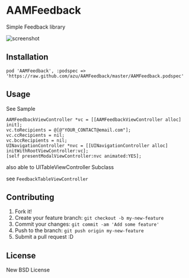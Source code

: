 # AAMFeedback

Simple Feedback library

![screenshot](http://f.cl.ly/items/291A0A2u0R2B3u3V0b3H/screenshot.png)

## Installation


	pod 'AAMFeedback', :podspec => 'https://raw.github.com/azu/AAMFeedback/master/AAMFeedback.podspec'


## Usage

See Sample

``` objc
AAMFeedbackViewController *vc = [[AAMFeedbackViewController alloc] init];
vc.toRecipients = @[@"YOUR_CONTACT@email.com"];
vc.ccRecipients = nil;
vc.bccRecipients = nil;
UINavigationController *nvc = [[UINavigationController alloc] initWithRootViewController:vc];
[self presentModalViewController:nvc animated:YES];
```

also able to UITableViewController Subclass

see ``FeedbackTableViewController`` 

## Contributing

1. Fork it!
2. Create your feature branch: `git checkout -b my-new-feature`
3. Commit your changes: `git commit -am 'Add some feature'`
4. Push to the branch: `git push origin my-new-feature`
5. Submit a pull request :D

## License

New BSD License
